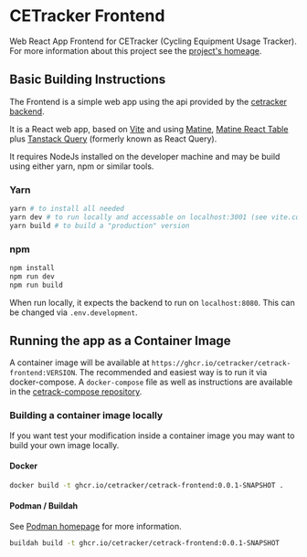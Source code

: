 # CETracker Frontend

Web React App Frontend for CETracker (Cycling Equipment Usage Tracker).
For more information about this project see the [project's homeage](https://cetracker.github.io/).

## Basic Building Instructions

The Frontend is a simple web app using the api provided by the [cetracker backend](https://github.com/cetracker/cetrack-backend).

It is a React web app, based on [Vite](https://vitejs.dev/) and using [Matine](https://mantine.dev/), [Matine React Table](https://www.mantine-react-table.com/) plus [Tanstack Query](https://tanstack.com/query) (formerly known as React Query).

It requires NodeJs installed on the developer machine and may be build using either yarn, npm or similar tools.

### Yarn

```bash
yarn # to install all needed
yarn dev # to run locally and accessable on localhost:3001 (see vite.config.js)
yarn build # to build a "production" version
```

### npm

```bash
npm install
npm run dev
npm run build
```

When run locally, it expects the backend to run on `localhost:8080`. This can be changed via `.env.development`.

## Running the app as a Container Image

A container image will be available at `https://ghcr.io/cetracker/cetrack-frontend:VERSION`. The recommended and easiest way is to run it via docker-compose. A `docker-compose` file as well as instructions are available in the [cetrack-compose repository](https://github.com/cetracker/cetrack-compose).

### Building a container image locally

If you want test your modification inside a container image you may want to build your own image locally.

#### Docker

```bash
docker build -t ghcr.io/cetracker/cetrack-frontend:0.0.1-SNAPSHOT .
```

#### Podman / Buildah

See [Podman homepage](https://podman.io) for more information.

```bash
buildah build -t ghcr.io/cetracker/cetrack-frontend:0.0.1-SNAPSHOT
```
